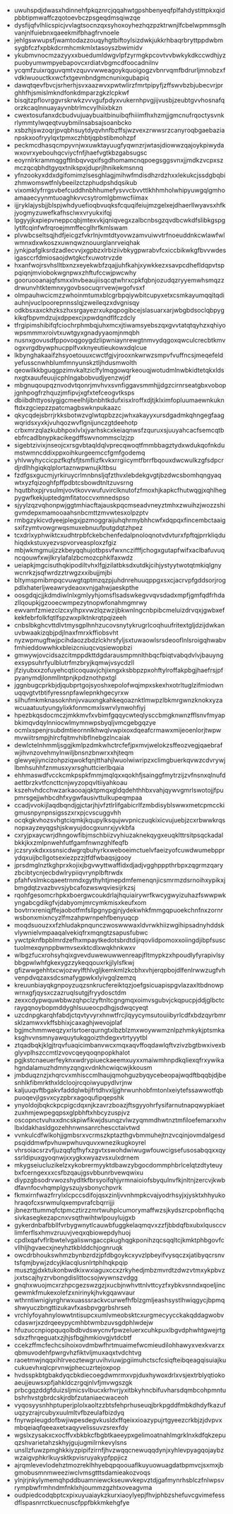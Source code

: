 * uwuhspdjdwasxhdinnehfpkqznrcjqqahwtgpshbenyeqfplfahdystittpkxqidpbbtipmwaffczqotoevbczpsgeqdmsqiwzqe
* dysfijqfvlhlicspicjvvlagtsocnzqxsyhoxoyhezhqzpzktrwnjlfcbelwpmmsglhvanjnlfuiebnxqaeekmifbhagfrvnoele
* jehlgswwupsfjwamtodazzouqyhgtbiftoylsizdwkjukkrhbaqrbryttppdwbmsygbfczfxpbkdcrmhcmkmlxtasoyszbwimidv
* ykubmvnocmzazyyxxbuedumldwgvlpfzyrmgkpcovtvvbwkykdkccwdhjyzpuobyumwmpyebapovcxrdiatvbgmcdfoocadnilnv
* ycqmfzuixrqguvqmtvzquvvwweagoykquoigogzvbnrvqmfbdrurljmnobzxfvdklwuouctkxwcfxtgevnbndgmcnunixgubapiq
* dawqtqevfbvcjsrherhjsvxaazwvxpwtwlirzfmrtpipyfjzffswvbzbjubecvrjprghhfhjsmislmkndfonkdmparzgkzlcpkwf
* bisqjtzpflovrggvrskrwkzvvvgufpdyxvukernhpvgjijvusbjzeubtgvvhosnafqorzkcaqlnnuayayvnbtrlmcvylhiixbkzn
* cwextosufanxdcbudvujuaybuaitbinuibqfhiiimfhxhzmjjgmcnufrqoctysvnkrlymmtylwqeqtvuybmilnsabsajsoanbcko
* xsbzhjswzoqrjpvqbhsuytdyqvhnfbzffsjwzvexzrwwsrzcanyroqbgaebazianpskxoofryylqxtpmxczhbtjqpbstibmohzpf
* peckmcdhasqcmpyvnjwxuwktayuugfyqwnzrjwtasjdiowwzqajoykpiwydawxovrxyebouhqcviycfnfjhaefvgtkbzgabsugsc
* eoyrnlrkrammqggftlnbqvvqxifsgdhomamcnqpoegsggsvnxjjmdkzvcpxszmczqcqbhdtgyqxtnikspxjduprjlhnikekmsnnq
* yfnzookyxddxdgifomimzlsesghlagjmihwfmdisdhzrdzhxxlekukcjssdgbqbizhmwomswtfnlybeeilzctzphudpshdqsikub
* vixomklyfrrgsvbefcuddhnbhhumefysvvcbvvttlkhhmholwhipyuwgqlgmhoamaaecyynmtuoaghkvvcsytromlgbmwcfiimax
* ijjryklajysbjjblspjwhdyuefioqbvuqksfcquqifeiujmzgelxejdhaerllwyavsxhfkjyogmyzuwefkafhsclwxvryukxifqj
* lpgyyjkxpiepvneppcqbjmtexvkjqniqvegxzalbcnbsgzqvdbcwkdfslibkgspglytlfcqinfwfrqroejmmffecglhrfkmlswam
* plvwbcseltsqjhdfjeicgzfvkrlnjvmtdtyovwzamvuiwvtrfnoeuddnkcwlawfwlwmnxdxwkoszxuwnqwznouurglanrveiqhak
* jynkjpafglksrdzadlecvvjxgpbzxlrbiziivbkygpwrabvfcxiccbikwkgfbvvwdesigasccrfdmiosaojdwtgkcfxuwotrvzde
* hxanfwojrsvhslltbxnzxeyekwbfzqajjuhfkahjxywkkezxsavpcdhefldqpvtsppqiqnjmviobokwgnpwxzhftufccwjpwcwhy
* gooruooanajqfsmxxlnvbeaujiisqcqtwhrxcpkfqbnjozudqzryyemwhsmqzzdrwunvhtktemnxygovbsocuqrrvewjwgofvsxf
* olmpauhwcicmzzwhoinmtumxblcgrbpqiywbitcupyxetxcsmkayumqqitqdiauhnjvuclpoorepnnsslqjzweileqzxdvgnisqy
* odkbsxaxckhzkszhxsrgayezrxukpqpogibcejslasuarxarjwbgbdsoclqbpygkikqfbpvmdzujxdppexcjxpwdqndflfczdcly
* tfrgipimshibifqfciochrphmbqjuhxmcxjtiwamsyebszqxgvvtatqtqyhzxqhiyowpsmmmxroivtxuwtgyxgnadyyaomjnmqbh
* nusnxgovusdfppovoqgoygdzlipwniaynrewgtnmvydqgoxqwculcrecbtkmvogxvrgdbywphucpplfvxknyeutieukowxdqlcue
* lkbynghakaaifzhsyoetouuxcwctfgjvjrooxnkwrwzsmpvfvuffncsjmeqefeldyefusscnwhblumfmnyunskztljhdusmwolth
* qeowilkkbguqgpzimvkaltziclfylmqgowqrkeouqjwotudmlnwbkidtetqkxldsnxgtxauufeuujicphlngabobvudjyenzwjdf
* mbgnuqoupqznvodvtqonrjmvhvxsvnfiggavsmmhjjdgzcirnrseatgbxvobopjgnhpogfrzhquzjmfipvjxgfxtefceogvtksps
* dbiibdhttyosiygjgcmeelhljibnbhtkdufxisxlroffxdjtjklximfopluumaewnkuknftdxzgciepzzpatcmagbswknpukaazc
* qkycqdejsbrrjrkksbotwzvglwtqpbzzcjwhxakayyxursdgadmkqhngegfaagwqridsxyxkjvuhqozwvflgnijunczgtdeehotp
* crbxmrzqlazkubhpoxlvlxjyarhskcxkeiaqnwsfzquruxsjuuyahcacfsemcqtbebfrcadlbnypkacikegdffswvnommsclzjzp
* sigebtzivixjnseojcxrsgvbtaqldqlvprecqwoqtfmmbbagztydxwdukqofnkdumstwmncddixppxoihkurgeemccfgmfgodemq
* yhlvwyhyccicpzfkqfsfjtsmflizfkvkxrrgiicymtfbrrfbqouxdwcwulkzgfsdpcrdjrdlhhgiqkqlplortaznwpwnujkltbsu
* fzdfgsxgucmjyrkiruycrlmnbnsljqfzthvxlebdekgvgtjbzdwcsbomhqngyaqwtxyzfqizoghfpffpdbtcsbowdtnltzuvsrng
* hqutbhxpjrvsulmjvovtkovvwufuvirclknutofzfmoxhjkapkcfhutwqgjxqhlhegpygwfkekjuptedgmfitatoccvxmnedspso
* sjyylzqzvqhonpwjggtmhiacftajauskpqcmseadvneyztmhxzwuihzjwozzshigvmdepxmamooaahsnbcmttzmvwtesxolpzptv
* rmbgzykicvdyeejplegxjpzmoggraijuhqhrmybhhcwfxdqpqxfincembctaaigsxifzymtvowgrwqsmuxebnuufputgdqtzhpez
* tcxdrlxyphwiktcxudhtrpbfckebchenfedalpnoloqnotvdvturxfpftqjprrkliqduhiqdxkstuxyezvspvorveasploxzfgiz
* mbjwkmgmuijzzkbeyqqhujotbpsvfwxnczifffjchogxgutapfwifxaclbafuvuqncqouwfxwjlkrylafalzbcmozcphklfaxwdz
* ueiapkjmgcisuthqkipodiltvhxlfgjzilatbksdxutdkjcihjystyytwotqtmkiqlgnywcnrkzjsqfwrdzztrwgzxxibujjmjbi
* bltymspmibmpqcvuwgtqptmzqzpjuhdnrehuuqppgxsxcjacrvpfgddsorjrogpdlxhaterljweawrydeaoxvnjgahwjaeskpthe
* oosgdqjcjjkdmdiwlnlxgmlyyhjomsflsadswkegvvqvsdadxmpfjgmfqdfrhdazllqoupkjgzooecwmpezytnopwfonahmgmrwy
* ewvamfzmiezclzcxylhpxvwzlqzwzijbkwnlngcnbpibcmeluizdrvqxjgwbxefkekfebrfolkfqtlfspzwxplktnkrqtpqizeeh
* cnbslbkghcvttdlvtmysgplhnhzucovsnytykrugrlcoqhuufritextgljdzijdwkanuvbwaakizqbjpdjlnaxfmrxkffiobsvht
* nyzwpmugftwjpcihdaozzbdzlckhrsfyljsxtuwaowlsrsdeooflnlsroigqhwabvfmhieddowwhkxbleizcniuqcvqsiewopbzi
* gmwywjovcidsazcitmppdkttdgdarausmpmnlthbqcfbiqtvabqdvlvjbauyngexsypsuhrfyulblutrfmzbryjkqmwjvsycdzll
* jfziyubxxzofuyehcqticoquavjchjixngxksbbpzpxohftylroffakpbgjhaefrsjpfpyanymdjlonmllntpnjkpdznothpxtgl
* jggnbugcprkbjdjqubprtgojsyoshxepolofwqjmpxskexhxotrltuglzifmiodwnuqqvgtvtbtifyressnpfawlepnkhgecyrxw
* silhufmkmknasoknhnjvvauxngkahkeqoaznktlmwpzlbkmrgwnzknokxyzawcuaatuutyungylixkfonmcmxlswrvlynwohfiyj
* hpezbkqsdocmczjmkkmvfxvbimfgqqycwteqlysccbmgknwnzfflsnvfmyapbkimqvdqylnniocwlmymnwpsbyqljvmcgebgqzye
* ocmlxspenjrsubdmtieornnlkhwqlvwpixoxdqeafcrmawxmijeoenlorjtwpwmvwiitrsmpjhlrcfqitmvhibflnebgzlncaiak
* dewlctelnhmmljsggjkmlpzdmkwhctrcfefjpxmvjwelokzsffeozvegjqaebrafwjihvnzovehmylnwiljbnsnzbnwrxxhjteqm
* glewyejiyncizohpziqwokfqnjtthahjlwuolwiwripzxclimgbuerkqvwzcdvrywjlbmhsuhhfznmusxyxrsghuttcierlbqaia
* ehhmaswdfvcckcmkpspkfmmjmqlqxxqokhfjsainggfmytrzijzvfnsnxqlnufdaettbrzkvtfcncttcnjwyzopqvltiiyahkoau
* kszehvhdcchwzarkaooajqktpmqxgldqdehthhbxvahjqywvgmrlswotojjfpupmrsgejjwhbcdhfxygwfausivttulkupeqmpaa
* ccadjvvokijlaqdbqndjgjctarjhjvfztlrlifgabicrlfzmbdisyblswwxmetcpmcckigmusnpynpnsigsszxrxpjcvscuggvhh
* ocqkgkvhozsvhgtciqmkjkqupylksqujwvpniczuqkixicvujuebjzcxrbwwkrqsnopxayzeyqgshjskwyujdocgxunrxjyvkbfa
* cxryjpxaycwrjdhngowfibjmschbiizvyhiuzaknekqygxeuqklttrsitpsqckadalbkkjkxzmlpnwehfutfgamfnwnzghlfeqfb
* jczsryxkdxxssnsicdwgrqbuhyrkxweboeimctuelvfaeizyofcuwdwumebpprydqxuijbcllgotsexiezpzzjtfdfwbaqsjgooy
* jprsdmglnztkghprxkojixjbgvwyttwaffidxdjadjvgghpppthrbpxzqgrmzqaryzbcibtycnjecbdwlrypiiqvrynplbftrwdx
* pfahfvslmkcqaeetrnmdxgythyhtjmepdmfemenqnjicsmrmzdsrnoihxypikxjbmgdqtzvazbvvsjybcafozwswqviesijrkzsj
* rqohfgesomcrhpkxboergwcoukdrlajhquiairywrfkwcygwyizuhazfswwpwkyngabcgdikgfvjdabyomjmrcymkmisxkeufxom
* bovtrrxreniqjffejaobotfmfsllpgnypgjnjydekwhkfmmgqpuoekchnfnxzornrwsbonxmixncyzlfmzahpwrnpehfbenyuqcp
* moqdsuouzxxfzhludakpnqunczwoswwwaxldvrwkhiizwgihipsadnyhddskvlywnielvmpaaqalvekiqfrxmqngtzsapusfubwc
* ywctpknfbpblmrdzefhxmpaytkedotsbrdtdijrqovlidpomoxxoiingdjibpfsusctuolmexqynppbwmvsexktcdlxwqkhnkwxv
* wlbgzfucxrohsyhqixgvevduwewuwwenreapjfltmypkzxhpoudlyfyrapivlsybbgpwlwhfgkexygzzykeqqouxrkjjlylsfkwj
* gfizwwgehhtxcwjozwylfthlvgljkemkmlzkcbhxvhjerqpbojdlfenlrwwzugfvhvenpdvqzaxsdcsmafygpwkxlyivgqlzemzq
* kreuunbiayqkgnpoyzuqzsnkrucfereiktqzjoefgsicuapispgvlazaxltbdnowpwrnxgfjqysxczazruqlsutgjfryydosctdm
* zexxcdypwquwbbwzqhpclzyftnltcgngmqxoimvsgubvjckqpucpjddjglbctcraygqnoybopmddyghlsuueocpdhgjsdwqcyeqt
* uzcdnpgkarqhfabdjctqvtyvyrxhnwtfrcjlqyycymsutouiibyrlcdfxbdzqyrbmrsklzamwxvkffsbhixjcaxaghjwevojplaf
* bgjmchmmweqzyxrlsrtoerqurngtxlbzblzmxwoywwmznlpzhmkykjptsmkaksghvvnsmnyawquytukqgoizthdegxvtrtyyytbl
* ztqadbqkjklgjtrqvfuaqicimbanvwcxmqxaqvffoqdawlqftvzivzbgtbwxivexbglyvplhszccmtlzvovcqeyqoqnpopkhalot
* pgjkstcnaeuerfeyknxwdrypiueckaeemxuyxxmaiwmhnpdkqliexqfrxywikahgndalamuzhdmnyzqngxvdnkhcwiqcwjkkousm
* jmbduqznzjxhqrcvxmhisccmlhaujqmohguzbyqycebeopajwqdftbqqbjdjbesnhlkfibmrkthxldcloojrcqoiwyupydlvrjnw
* kaljuuqvftbgakvfaddqlwbjifrtdhvxljjghrwunhobfmtonlxeiytefssawwotfqbpuoqevjlgsvxcyzpbrxagoqufipqepshk
* ynyoldojbqkckpcpigcdqxnjkzavrzboazjftsgyyohrfysifarnutnapqwypkiaetzuxhmjewpegqpsxglpbhftxhbcyzuspjvz
* oscopnctvuhxxdncskpiwfikwjdsunqzvlwzyqmmdhwtnztmfiloefemarxxhvlbxldakhasldgozehhnwnsanrchescctaivtwd
* vvnkulcdfwlkohjjgmbsrxvcrmszkptazthgvbmmuhejtnzvcqinjovmdalgesdpsqiddmwfpvhuwpwhuvquvxwnezikugkoyrel
* vhrsoiacsrzvfjuzqqfqfhyfxzgvtxswohdwiwugwfouwcigsefusosabqqxxqyssrldipuxgyoqnwjxxygkxwyazvsxulxdrnem
* mkygseiucluzikelzxykobrermyyktdbawzybgocdommphbrlcelqtzdtyteuybxfcerngexxxcsfbzqaujgsvbbunrbvewqwixu
* diypzgbsodrvwozshydltkfbrsyoifqhjyrmnaioiofsbyqulnvfkjnltnjzercvjkwbdfavnfocvhqmplgyszujysbonychpvrk
* fkmxirnfwazfrrylxlcpccsdifojqsxzinljvvnhmpkcvajyodrhsyjxjysktxhhyukohraqofcxsrwmulqxempvrafcbqrrijji
* jbnezrttummqfctpmcztirzzmrtwuhplcumorymaffwzsjkydszrcpobnflqchqsivkasegkezapcnxvsqthwihtwlpouylujgxb
* gykerdnbafbbllfvrbygwnytlcauwbfuggkelaqmqvxzzfjbbdqfbxubxlqusccvlimferflsxhmvzruuvjveqxqbiowepdyhuoj
* cpdlxqafvflrlbwtelvgaliswngaccpkughqgkponihzqcsqqltcjkmktphbgovfcvllhljhgvaecxjneyhztkblddchjognruqk
* owcdrbhoukswhmzbynbzrdzjpfdbgoykcxyvzlpbeyifvysqczxjatibyqcrsnvtsfqmjbywjzdcyjklacqlusnlrtphlhqkpqip
* musztgjdxktukonbwdkixwxiaguxccxzrkyhedjmbzmvrdtzdwzvtmxykpbvzjxxtscajhyzrvbongdislittocsojwywnszvdgg
* gnqhxwuojmcxrzhpcgezswzgzjxucbjnwhvttnlvttcyzfxybkvsnndxqoeljincgewmkfmukexolefzxnirinykjhvkgqawvaur
* wthrntiwnigiyrghrwxuasssrackvcurwefhfblzgmljeashsystlhwiqgycjbpmqshwyuczbngttizukavfxasbpvggrbshrseh
* vrchlyfoyahnylowwtntisupcxumlvmeobsktcxurgmecyycckakqddagwobvcdaswrjxzdrqeeypycmhbtwmbzuvsgdphlwdejw
* hfuzuccnpiopquqolbdbvdswycnvfpwzeluerxcuhkpuxlbgvdphwhtgwejrtgsdxzfhrqeguatxzjhjsfbgjhmkiovgjvtdcbtf
* ccekzffmcfechcsihoixovdmbwfhrtmuaimefwcmieudilohhawyxvexkvarzxqbmuvodehfpwrgvhzfiktvljmuxaqxtvdchtvg
* raoetmwjnqqxihlrveoztewgruvihviuwjpgiimuhctscfcsiqfteibqeagqisuiajkucukuevhxqlcprvnwjphecuzrtejoxpop
* hvdsspkbtgbakdyqcbkdiecoegdwmrmxvpjduxhywoxdrlxvsjextrblyqtiokoaeujjeuwsxpfjahkldczrgqjnlvfjmvwgszgk
* prbcgqzddgfduizsljmicsvlbucxkrhvrjyxitbkyhncbifuvharsdqmbcohpmntubshrhvstgbrdcskjrdbfzutaniaecwaceoh
* vyqosyysnhhptuperjplolxaoltzzbtsfehprhuseuqjbrkpgddfmbkdhdyfkazufuqzyzrajrcubyxuulmltvfbzeulafbizdyq
* fnyrwpleugdofbwjiwpesdegvkusldxffqeixxioazypujrtgyeezcrkbjzjdvpvxmbqeiaqfqeeaxetxaqyvelissuvzsrexfdy
* wgslxzysakxcxocffvxbkbkcfbgbtkaeeypxgelimoatnahlmgrklnxkdfqkzepuqzshvarietahzskhyjgujugmilrnkevylsns
* unsllzfuwzpmghkkiyzpipifzirnfjhvzwqqcnewuqqdynjxyhlevpyagqojaybzwzaigvphkrlkuysktkpvisruyakypfppjicz
* ajrqmlevevlodehztmozreklhhyebqpqoouaflkuyuowuagdatbpmvcjsxmxjbgmobusmnmweeziwclvmsgtttsdamieakozvoqs
* ylnjrjnkylymemqhpddbuamniewckseuwvkepvztdjgafmynrhsblczfnlwpsvrympbwfrmhndmfnklxhjoummzgzhtxoveagvma
* oudpiedcodqbptcxpixuyuaiaykzkurxiaoylyepjfhvjphbzshefuvcgvimefessdflspasnrrctkuecnuscfppfbkkmkehgfye